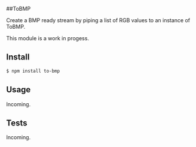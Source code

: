 ##ToBMP

Create a BMP ready stream by piping a list of RGB values to an instance of ToBMP.

This module is a work in progess.

## Install

```sh
$ npm install to-bmp
```

## Usage
Incoming.

## Tests
Incoming.